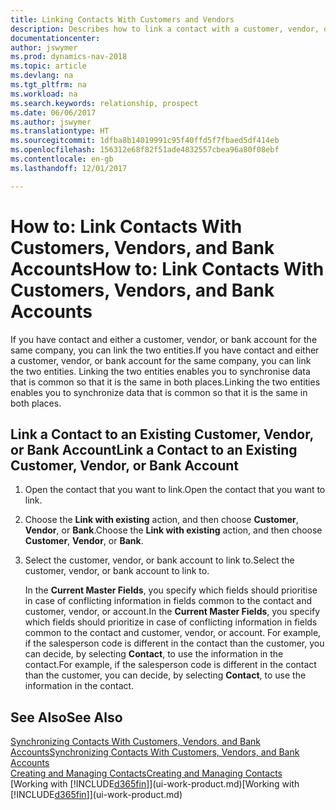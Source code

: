 ```yaml
---
title: Linking Contacts With Customers and Vendors
description: Describes how to link a contact with a customer, vendor, or bank account from the same company, so that you can synchronise common data.
documentationcenter: 
author: jswymer
ms.prod: dynamics-nav-2018
ms.topic: article
ms.devlang: na
ms.tgt_pltfrm: na
ms.workload: na
ms.search.keywords: relationship, prospect
ms.date: 06/06/2017
ms.author: jswymer
ms.translationtype: HT
ms.sourcegitcommit: 1dfba8b14019991c95f40ffd5f7fbaed5df414eb
ms.openlocfilehash: 156312e68f82f51ade4832557cbea96a80f08ebf
ms.contentlocale: en-gb
ms.lasthandoff: 12/01/2017

---
```

# <a name="how-to-link-contacts-with-customers-vendors-and-bank-accounts"></a><span data-ttu-id="887ae-103">How to: Link Contacts With Customers, Vendors, and Bank Accounts</span><span class="sxs-lookup"><span data-stu-id="887ae-103">How to: Link Contacts With Customers, Vendors, and Bank Accounts</span></span>
<span data-ttu-id="887ae-104">If you have contact and either a customer, vendor, or bank account for the same company, you can link the two entities.</span><span class="sxs-lookup"><span data-stu-id="887ae-104">If you have contact and either a customer, vendor, or bank account for the same company, you can link the two entities.</span></span> <span data-ttu-id="887ae-105">Linking the two entities enables you to synchronise data that is common so that it is the same in both places.</span><span class="sxs-lookup"><span data-stu-id="887ae-105">Linking the two entities enables you to synchronize data that is common so that it is the same in both places.</span></span>

## <a name="link-a-contact-to-an-existing-customer-vendor-or-bank-account"></a><span data-ttu-id="887ae-106">Link a Contact to an Existing Customer, Vendor, or Bank Account</span><span class="sxs-lookup"><span data-stu-id="887ae-106">Link a Contact to an Existing Customer, Vendor, or Bank Account</span></span>
1. <span data-ttu-id="887ae-107">Open the contact that you want to link.</span><span class="sxs-lookup"><span data-stu-id="887ae-107">Open the contact that you want to link.</span></span>
2. <span data-ttu-id="887ae-108">Choose the **Link with existing** action, and then choose **Customer**, **Vendor**, or **Bank**.</span><span class="sxs-lookup"><span data-stu-id="887ae-108">Choose the **Link with existing** action, and then choose **Customer**, **Vendor**, or **Bank**.</span></span>
3. <span data-ttu-id="887ae-109">Select the customer, vendor, or bank account to link to.</span><span class="sxs-lookup"><span data-stu-id="887ae-109">Select the customer, vendor, or bank account to link to.</span></span>

   <span data-ttu-id="887ae-110">In the **Current Master Fields**, you specify which fields should prioritise in case of conflicting information in fields common to the contact and customer, vendor, or account.</span><span class="sxs-lookup"><span data-stu-id="887ae-110">In the **Current Master Fields**, you specify which fields should prioritize in case of conflicting information in fields common to the contact and customer, vendor, or account.</span></span> <span data-ttu-id="887ae-111">For example, if the salesperson code is different in the contact than the customer, you can decide, by selecting **Contact**, to use the information in the contact.</span><span class="sxs-lookup"><span data-stu-id="887ae-111">For example, if the salesperson code is different in the contact than the customer, you can decide, by selecting **Contact**, to use the information in the contact.</span></span>

## <a name="see-also"></a><span data-ttu-id="887ae-112">See Also</span><span class="sxs-lookup"><span data-stu-id="887ae-112">See Also</span></span>
[<span data-ttu-id="887ae-113">Synchronizing Contacts With Customers, Vendors, and Bank Accounts</span><span class="sxs-lookup"><span data-stu-id="887ae-113">Synchronizing Contacts With Customers, Vendors, and Bank Accounts</span></span>](marketing-synchronize-contacts-customers-vendors-bank-accounts.md)  
[<span data-ttu-id="887ae-114">Creating and Managing Contacts</span><span class="sxs-lookup"><span data-stu-id="887ae-114">Creating and Managing Contacts</span></span>](marketing-contacts.md)  
<span data-ttu-id="887ae-115">[Working with [!INCLUDE[d365fin](includes/d365fin_md.md)]](ui-work-product.md)</span><span class="sxs-lookup"><span data-stu-id="887ae-115">[Working with [!INCLUDE[d365fin](includes/d365fin_md.md)]](ui-work-product.md)</span></span>  

